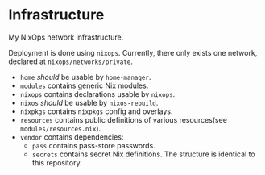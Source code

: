 # Infrastructure
My NixOps network infrastructure.

Deployment is done using `nixops`.
Currently, there only exists one network, declared at `nixops/networks/private`.

- `home` _should_ be usable by `home-manager`.
- `modules` contains generic Nix modules.
- `nixops` contains declarations usable by `nixops`.
- `nixos` _should_ be usable by `nixos-rebuild`.
- `nixpkgs` contains `nixpkgs` config and overlays.
- `resources` contains public definitions of various resources(see `modules/resources.nix`).
- `vendor` contains dependencies:
    - `pass` contains pass-store passwords.
    - `secrets` contains secret Nix definitions. The structure is identical to this repository.

